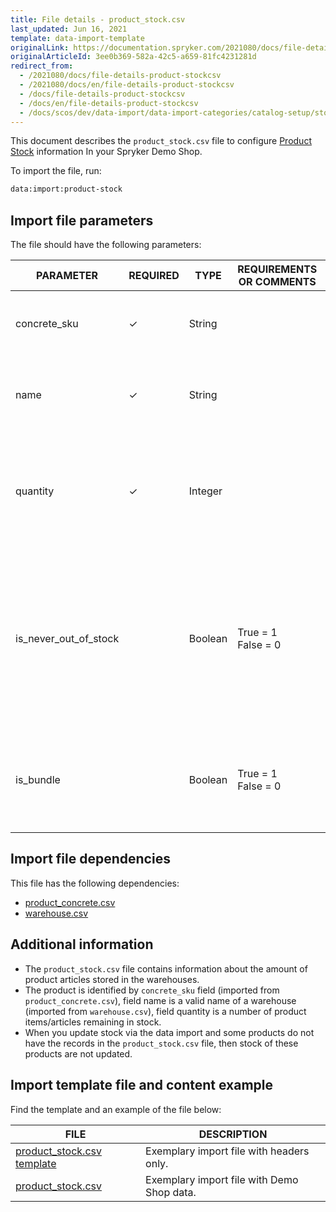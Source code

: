 ```yaml
---
title: File details - product_stock.csv
last_updated: Jun 16, 2021
template: data-import-template
originalLink: https://documentation.spryker.com/2021080/docs/file-details-product-stockcsv
originalArticleId: 3ee0b369-582a-42c5-a659-81fc4231281d
redirect_from:
  - /2021080/docs/file-details-product-stockcsv
  - /2021080/docs/en/file-details-product-stockcsv
  - /docs/file-details-product-stockcsv
  - /docs/en/file-details-product-stockcsv
  - /docs/scos/dev/data-import/data-import-categories/catalog-setup/stocks/file-details-product-stock.csv.html
---
```


This document describes the `product_stock.csv` file to configure [Product Stock](/docs/scos/user/features/inventory-management-feature-overview.html) information In your Spryker Demo Shop.

To import the file, run:

```bash
data:import:product-stock
```

## Import file parameters

The file should have the following parameters:

| PARAMETER | REQUIRED | TYPE | REQUIREMENTS OR COMMENTS | DESCRIPTION |
| --- | --- | --- | --- | --- |
| concrete_sku | &check; | String |   | SKU reference that identifies the concrete product. |
| name | &check; | String |	  |The *name* value is imported from the `warehouse.csv` file. |  |
| quantity | &check; | Integer |   | Number of product items remaining in stock. The number of articles available in the warehouse. |
| is_never_out_of_stock |  | Boolean | True = 1<br>False = 0 | Used for non-tangible products that never run out-of-stock (for example, a software license, a service, etc.). The value must be 1 (*true*) if it is a non-tangible product. |
| is_bundle |  | Boolean | True = 1<br>False = 0 | Indicates if the product is a a bundle or not. The value will be equal to 1 (*true*) if the product is a bundle. |

## Import file dependencies

This file has the following dependencies:

* [product_concrete.csv](/docs/scos/dev/data-import/data-import-categories/catalog-setup/products/file-details-product-concrete.csv.html)
* [warehouse.csv](/docs/scos/dev/data-import/data-import-categories/commerce-setup/file-details-warehouse.csv.html)

## Additional information

* The `product_stock.csv` file contains information about the amount of product articles stored in the warehouses.
* The product is identified by `concrete_sku` field (imported from `product_concrete.csv`), field name is a valid name of a warehouse (imported from `warehouse.csv`), field quantity is a number of product items/articles remaining in stock.
* When you update stock via the data import and some products do not have the records in the `product_stock.csv`  file, then stock of these products are not updated.

## Import template file and content example

Find the template and an example of the file below:

| FILE | DESCRIPTION |
| --- | --- |
| [product_stock.csv template](https://spryker.s3.eu-central-1.amazonaws.com/docs/Developer+Guide/Back-End/Data+Manipulation/Data+Ingestion/Data+Import/Data+Import+Categories/Catalog+Setup/Stocks/Template+product_stock.csv) | Exemplary import file with headers only. |
| [product_stock.csv](https://spryker.s3.eu-central-1.amazonaws.com/docs/Developer+Guide/Back-End/Data+Manipulation/Data+Ingestion/Data+Import/Data+Import+Categories/Catalog+Setup/Stocks/product_stock.csv) | Exemplary import file with Demo Shop data. |
